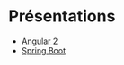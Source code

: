 # Présentations

* [Angular 2](https://pinguet62.github.io/Presentations/angular2/index.html)
* [Spring Boot](https://pinguet62.github.io/Presentations/spring-boot/index.html)